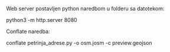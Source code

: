 Web server postavljen python naredbom u folderu sa datotekom:

python3 -m http.server 8080

Conflate naredba:

conflate petrinja_adrese.py -o osm.josm -c preview.geojson

